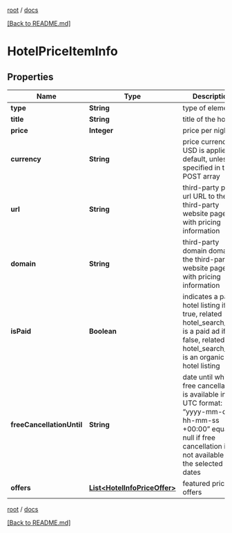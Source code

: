 [root](./../ "root") / [docs](./ "docs")

[[Back to README.md]](./../README.md "[Back to README.md]")

# HotelPriceItemInfo

## Properties

| Name | Type | Description | Notes |
|------------ | ------------- | ------------- | -------------|
|**type** | **String** | type of element |  [optional] |
|**title** | **String** | title of the hotel |  [optional] |
|**price** | **Integer** | price per night |  [optional] |
|**currency** | **String** | price currency USD is applied by default, unless specified in the POST array |  [optional] |
|**url** | **String** | third-party page url URL to the third-party website page with pricing information |  [optional] |
|**domain** | **String** | third-party domain domain of the third-party website page with pricing information |  [optional] |
|**isPaid** | **Boolean** | indicates a paid hotel listing if true, related hotel_search_item is a paid ad if false, related hotel_search_item is an organic hotel listing |  [optional] |
|**freeCancellationUntil** | **String** | date until which free cancellation is available in the UTC format: “yyyy-mm-dd hh-mm-ss +00:00” equals null if free cancellation is not available for the selected dates |  [optional] |
|**offers** | [**List&lt;HotelInfoPriceOffer&gt;**](HotelInfoPriceOffer.md) | featured price offers |  [optional] |

[root](./../ "root") / [docs](./ "docs")

[[Back to README.md]](./../README.md "[Back to README.md]")